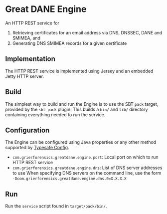 # Great DANE Engine

An HTTP REST service for

1. Retrieving certificates for an email address via DNS, DNSSEC, DANE and SMIMEA, and
2. Generating DNS SMIMEA records for a given certificate

## Implementation

The HTTP REST service is implemented using Jersey and an embedded Jetty HTTP server.

## Build

The simplest way to build and run the Engine is to use the SBT `pack` target, provided
by the `sbt-pack` plugin. This builds a `bin/` and `lib/` directory containing
everything needed to run the service.

## Configuration

The Engine can be configured using Java properties or any other method supported
by [Typesafe Config](https://github.com/typesafehub/config#standard-behavior).

- `com.grierforensics.greatdane.engine.port`: Local port on which to run HTTP REST service
- `com.grierforensics.greatdane.engine.dns`: List of DNS server addresses to use
    When specifying DNS servers on the command line, use the form `-Dcom.grierforensics.greatdane.engine.dns.0=X.X.X.X`

## Run

Run the `service` script found in `target/pack/bin/`.
